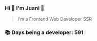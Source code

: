### Hi 👋 I&#39;m Juani 🦁

> I&#39;m a Frontend Web Developer SSR

### 📚 Days being a developer: 591
